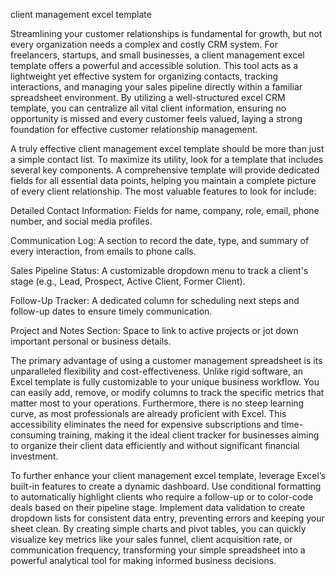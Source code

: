 client management excel template


Streamlining your customer relationships is fundamental for growth, but not every organization needs a complex and costly CRM system. For freelancers, startups, and small businesses, a client management excel template offers a powerful and accessible solution. This tool acts as a lightweight yet effective system for organizing contacts, tracking interactions, and managing your sales pipeline directly within a familiar spreadsheet environment. By utilizing a well-structured excel CRM template, you can centralize all vital client information, ensuring no opportunity is missed and every customer feels valued, laying a strong foundation for effective customer relationship management.



A truly effective client management excel template should be more than just a simple contact list. To maximize its utility, look for a template that includes several key components. A comprehensive template will provide dedicated fields for all essential data points, helping you maintain a complete picture of every client relationship. The most valuable features to look for include:



  
Detailed Contact Information: Fields for name, company, role, email, phone number, and social media profiles.

  
Communication Log: A section to record the date, type, and summary of every interaction, from emails to phone calls.

  
Sales Pipeline Status: A customizable dropdown menu to track a client's stage (e.g., Lead, Prospect, Active Client, Former Client).

  
Follow-Up Tracker: A dedicated column for scheduling next steps and follow-up dates to ensure timely communication.

  
Project and Notes Section: Space to link to active projects or jot down important personal or business details.





The primary advantage of using a customer management spreadsheet is its unparalleled flexibility and cost-effectiveness. Unlike rigid software, an Excel template is fully customizable to your unique business workflow. You can easily add, remove, or modify columns to track the specific metrics that matter most to your operations. Furthermore, there is no steep learning curve, as most professionals are already proficient with Excel. This accessibility eliminates the need for expensive subscriptions and time-consuming training, making it the ideal client tracker for businesses aiming to organize their client data efficiently and without significant financial investment.



To further enhance your client management excel template, leverage Excel’s built-in features to create a dynamic dashboard. Use conditional formatting to automatically highlight clients who require a follow-up or to color-code deals based on their pipeline stage. Implement data validation to create dropdown lists for consistent data entry, preventing errors and keeping your sheet clean. By creating simple charts and pivot tables, you can quickly visualize key metrics like your sales funnel, client acquisition rate, or communication frequency, transforming your simple spreadsheet into a powerful analytical tool for making informed business decisions.
